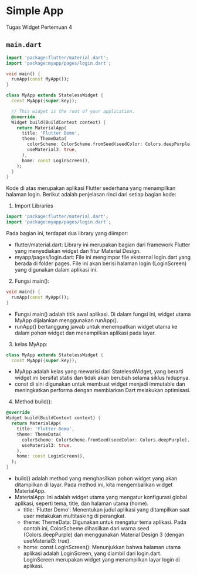 # Simple App

Tugas Widget Pertemuan 4

## `main.dart`

```dart
import 'package:flutter/material.dart';
import 'package:myapp/pages/login.dart';

void main() {
  runApp(const MyApp());
}

class MyApp extends StatelessWidget {
  const MyApp({super.key});

  // This widget is the root of your application.
  @override
  Widget build(BuildContext context) {
    return MaterialApp(
      title: 'Flutter Demo',
      theme: ThemeData(
        colorScheme: ColorScheme.fromSeed(seedColor: Colors.deepPurple),
        useMaterial3: true,
      ),
      home: const LoginScreen(),
    );
  }
}
```

Kode di atas merupakan aplikasi Flutter sederhana yang menampilkan halaman login. Berikut adalah penjelasan rinci dari setiap bagian kode:

1. Import Libraries
```dart
import 'package:flutter/material.dart';
import 'package:myapp/pages/login.dart';
```

Pada bagian ini, terdapat dua library yang diimpor:
- flutter/material.dart: Library ini merupakan bagian dari framework Flutter yang menyediakan widget dan fitur Material Design.
- myapp/pages/login.dart: File ini mengimpor file eksternal login.dart yang berada di folder pages. File ini akan berisi halaman login (LoginScreen) yang digunakan dalam aplikasi ini.


2. Fungsi main():
```dart
void main() {
  runApp(const MyApp());
}
```

- Fungsi main() adalah titik awal aplikasi. Di dalam fungsi ini, widget utama MyApp dijalankan menggunakan runApp().
- runApp() bertanggung jawab untuk menempatkan widget utama ke dalam pohon widget dan menampilkan aplikasi pada layar.


3. kelas MyApp:
```dart
class MyApp extends StatelessWidget {
  const MyApp({super.key});
```

- MyApp adalah kelas yang mewarisi dari StatelessWidget, yang berarti widget ini bersifat statis dan tidak akan berubah selama siklus hidupnya.
- const di sini digunakan untuk membuat widget menjadi immutable dan meningkatkan performa dengan membiarkan Dart melakukan optimisasi.


4. Method build():
```dart
@override
Widget build(BuildContext context) {
  return MaterialApp(
    title: 'Flutter Demo',
    theme: ThemeData(
      colorScheme: ColorScheme.fromSeed(seedColor: Colors.deepPurple),
      useMaterial3: true,
    ),
    home: const LoginScreen(),
  );
}
```

- build() adalah method yang menghasilkan pohon widget yang akan ditampilkan di layar. Pada method ini, kita mengembalikan widget MaterialApp.
- MaterialApp: Ini adalah widget utama yang mengatur konfigurasi global aplikasi, seperti tema, title, dan halaman utama (home).
    - title: 'Flutter Demo': Menentukan judul aplikasi yang ditampilkan saat user melakukan multitasking di perangkat.
    - theme: ThemeData: Digunakan untuk mengatur tema aplikasi. Pada contoh ini, ColorScheme dihasilkan dari warna seed (Colors.deepPurple) dan menggunakan Material Design 3 (dengan useMaterial3: true).
    - home: const LoginScreen(): Menunjukkan bahwa halaman utama aplikasi adalah LoginScreen, yang diambil dari login.dart. LoginScreen merupakan widget yang menampilkan layar login di aplikasi.


